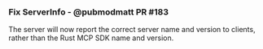 ### Fix ServerInfo - @pubmodmatt PR #183

The server will now report the correct server name and version to clients, rather than the Rust MCP SDK name and version.